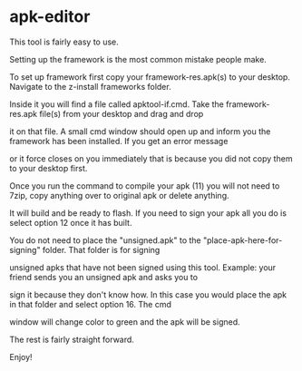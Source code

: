 # apk-editor

This tool is fairly easy to use.

Setting up the framework is the most common mistake people make.

To set up framework first copy your framework-res.apk(s) to your desktop.  Navigate to the z-install frameworks folder.  

Inside it you will find a file called apktool-if.cmd.  Take the framework-res.apk file(s) from your desktop and drag and drop 

it on that file.  A small cmd window should open up and inform you the framework has been installed.  If you get an error message 

or it force closes on you immediately that is because you did not copy them to your desktop first.

Once you run the command to compile your apk (11) you will not need to 7zip, copy anything over to original apk or delete anything.  

It will build and be ready to flash.  If you need to sign your apk all you do is select option 12 once it has built.  

You do not need to place the "unsigned.apk" to the "place-apk-here-for-signing" folder.   That folder is for signing 

unsigned apks that have not been signed using this tool.  Example: your friend sends you an unsigned apk and asks you to 

sign it because they don't know how.  In this case you would place the apk in that folder and select option 16.  The cmd 

window will change color to green and the apk will be signed.

The rest is fairly straight forward.

Enjoy!
